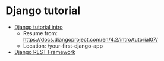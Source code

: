 # Django tutorial

- [Django tutorial intro](https://docs.djangoproject.com/en/4.2/intro/)
    - Resume from: https://docs.djangoproject.com/en/4.2/intro/tutorial07/
    - Location: /your-first-django-app
- [Django REST Framework](https://www.django-rest-framework.org/)
